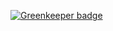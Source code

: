 
[![Greenkeeper badge](https://badges.greenkeeper.io/pierreericgarcia/BikeMyWay.svg)](https://greenkeeper.io/)
